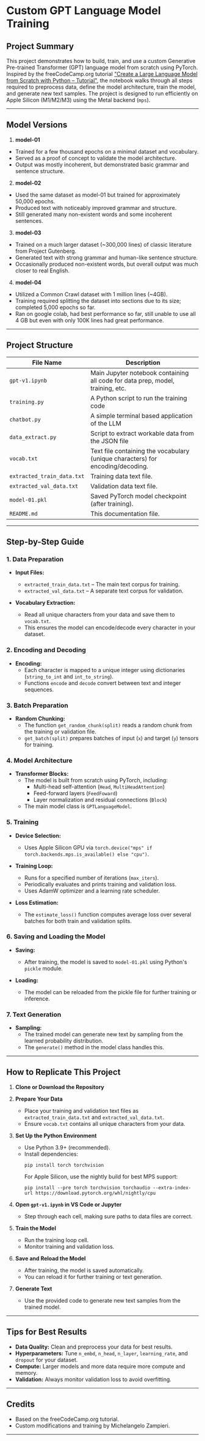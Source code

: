 # Custom GPT Language Model Training

## Project Summary

This project demonstrates how to build, train, and use a custom Generative Pre-trained Transformer (GPT) language model from scratch using PyTorch. Inspired by the freeCodeCamp.org tutorial ["Create a Large Language Model from Scratch with Python – Tutorial"](https://www.youtube.com/watch?v=UU1WVnMk4E8&t=6421s), the notebook walks through all steps required to preprocess data, define the model architecture, train the model, and generate new text samples. The project is designed to run efficiently on Apple Silicon (M1/M2/M3) using the Metal backend (`mps`).

---

## Model Versions

1. **model-01**
  - Trained for a few thousand epochs on a minimal dataset and vocabulary.
  - Served as a proof of concept to validate the model architecture.
  - Output was mostly incoherent, but demonstrated basic grammar and sentence structure.

2. **model-02**
  - Used the same dataset as model-01 but trained for approximately 50,000 epochs.
  - Produced text with noticeably improved grammar and structure.
  - Still generated many non-existent words and some incoherent sentences.

3. **model-03**
  - Trained on a much larger dataset (~300,000 lines) of classic literature from Project Gutenberg.
  - Generated text with strong grammar and human-like sentence structure.
  - Occasionally produced non-existent words, but overall output was much closer to real English.

4. **model-04**
  - Utilized a Common Crawl dataset with 1 million lines (~4GB).
  - Training required splitting the dataset into sections due to its size; completed 5,000 epochs so far.
  - Ran on google colab, had best performance so far, still unable to use all 4 GB but even with only 100K lines had great performance.

---

## Project Structure

| File Name                  | Description                                                                 |
|----------------------------|-----------------------------------------------------------------------------|
| `gpt-v1.ipynb`             | Main Jupyter notebook containing all code for data prep, model, training, etc. |
| `training.py`              | A Python script to run the training code                                    |
| `chatbot.py`               | A simple terminal based application of the LLM                              |
| `data_extract.py`          | Script to extract workable data from the JSON file                          |
| `vocab.txt`                | Text file containing the vocabulary (unique characters) for encoding/decoding. |
| `extracted_train_data.txt` | Training data text file.                                                    |
| `extracted_val_data.txt`   | Validation data text file.                                                  |
| `model-01.pkl`             | Saved PyTorch model checkpoint (after training).                            |
| `README.md`                | This documentation file.                                                    |

---

## Step-by-Step Guide

### 1. **Data Preparation**

- **Input Files:**  
  - `extracted_train_data.txt` – The main text corpus for training.
  - `extracted_val_data.txt` – A separate text corpus for validation.

- **Vocabulary Extraction:**  
  - Read all unique characters from your data and save them to `vocab.txt`.
  - This ensures the model can encode/decode every character in your dataset.

### 2. **Encoding and Decoding**

- **Encoding:**  
  - Each character is mapped to a unique integer using dictionaries (`string_to_int` and `int_to_string`).
  - Functions `encode` and `decode` convert between text and integer sequences.

### 3. **Batch Preparation**

- **Random Chunking:**  
  - The function `get_random_chunk(split)` reads a random chunk from the training or validation file.
  - `get_batch(split)` prepares batches of input (`x`) and target (`y`) tensors for training.

### 4. **Model Architecture**

- **Transformer Blocks:**  
  - The model is built from scratch using PyTorch, including:
    - Multi-head self-attention (`Head`, `MultiHeadAttention`)
    - Feed-forward layers (`FeedFoward`)
    - Layer normalization and residual connections (`Block`)
  - The main model class is `GPTLanguageModel`.

### 5. **Training**

- **Device Selection:**  
  - Uses Apple Silicon GPU via `torch.device("mps" if torch.backends.mps.is_available() else "cpu")`.

- **Training Loop:**  
  - Runs for a specified number of iterations (`max_iters`).
  - Periodically evaluates and prints training and validation loss.
  - Uses AdamW optimizer and a learning rate scheduler.

- **Loss Estimation:**  
  - The `estimate_loss()` function computes average loss over several batches for both train and validation splits.

### 6. **Saving and Loading the Model**

- **Saving:**  
  - After training, the model is saved to `model-01.pkl` using Python's `pickle` module.

- **Loading:**  
  - The model can be reloaded from the pickle file for further training or inference.

### 7. **Text Generation**

- **Sampling:**  
  - The trained model can generate new text by sampling from the learned probability distribution.
  - The `generate()` method in the model class handles this.

---

## How to Replicate This Project

1. **Clone or Download the Repository**

2. **Prepare Your Data**
   - Place your training and validation text files as `extracted_train_data.txt` and `extracted_val_data.txt`.
   - Ensure `vocab.txt` contains all unique characters from your data.

3. **Set Up the Python Environment**
   - Use Python 3.9+ (recommended).
   - Install dependencies:
     ```
     pip install torch torchvision
     ```
     For Apple Silicon, use the nightly build for best MPS support:
     ```
     pip install --pre torch torchvision torchaudio --extra-index-url https://download.pytorch.org/whl/nightly/cpu
     ```

4. **Open `gpt-v1.ipynb` in VS Code or Jupyter**
   - Step through each cell, making sure paths to data files are correct.

5. **Train the Model**
   - Run the training loop cell.
   - Monitor training and validation loss.

6. **Save and Reload the Model**
   - After training, the model is saved automatically.
   - You can reload it for further training or text generation.

7. **Generate Text**
   - Use the provided code to generate new text samples from the trained model.

---

## Tips for Best Results

- **Data Quality:** Clean and preprocess your data for best results.
- **Hyperparameters:** Tune `n_embd`, `n_head`, `n_layer`, `learning_rate`, and `dropout` for your dataset.
- **Compute:** Larger models and more data require more compute and memory.
- **Validation:** Always monitor validation loss to avoid overfitting.

---

## Credits

- Based on the freeCodeCamp.org tutorial. 
- Custom modifications and training by Michelangelo Zampieri.

---